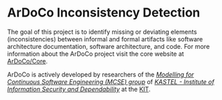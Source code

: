 # ArDoCo Inconsistency Detection

The goal of this project is to identify missing or deviating elements (inconsistencies) between informal and formal artifacts like software architecture documentation, software architecture, and code.
For more information about the ArDoCo project visit the core website at [ArDoCo/Core](https://github.com/ArDoCo/Core).

ArDoCo is actively developed by researchers of
the _[Modelling for Continuous Software Engineering (MCSE) group](https://mcse.kastel.kit.edu)_
of _[KASTEL - Institute of Information Security and Dependability](https://kastel.kit.edu)_ at
the [KIT](https://www.kit.edu).
